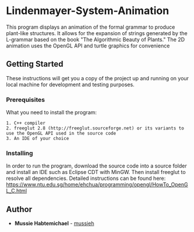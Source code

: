 # Lindenmayer-System-Animation

This program displays an animation of the formal grammar to produce plant-like structures. It allows for the expansion of strings
generated by the L-grammar based on the book "The Algorithmic Beauty of Plants." The 2D animation uses the OpenGL API and turtle graphics for convenience

## Getting Started

These instructions will get you a copy of the project up and running on your local machine for development and testing purposes.

### Prerequisites

What you need to install the program:

```
1. C++ compiler
2. freeglut 2.8 (http://freeglut.sourceforge.net) or its variants to use the OpenGL API used in the source code
3. An IDE of your choice
```

### Installing

In order to run the program, download the source code into a source folder and install an IDE such as Eclipse CDT with MinGW. Then install freeglut to resolve all dependencies. Detailed instructions can be found here:
https://www.ntu.edu.sg/home/ehchua/programming/opengl/HowTo_OpenGL_C.html


## Author

* **Mussie Habtemichael** - [mussieh](https://github.com/mussieh)

